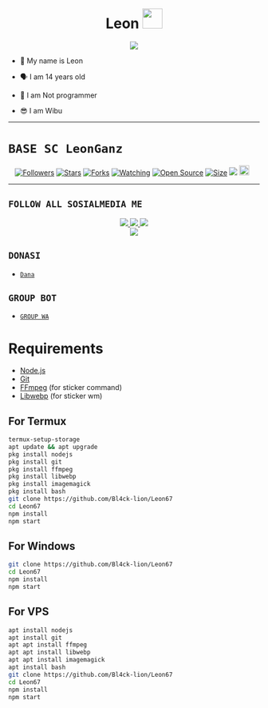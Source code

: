 <h1 align="center">Leon <img src="https://h.top4top.io/p_2036i19a30.jpg" width="40px" alt=""><br></h1>
<p align="center">
<img src="https://h.top4top.io/p_2036i19a30.jpg" />
</p>

<p align="center">

- 👼 My name is Leon

- 🗣️ I am 14 years old 

- 🔭 I am Not programmer
 
- 😎 I am Wibu
</p>

------

# ```BASE SC LeonGanz```
<p align="center">
<a href="https://github.com/Zero-YT7/followers"><img title="Followers" src="https://img.shields.io/github/followers/Zero-YT7?color=red&style=flat-square"></a>
<a href="https://github.com/Zero-YT7/Base-ZeroYT7/stargazers/"><img title="Stars" src="https://img.shields.io/github/stars/Zero-YT7/Base-ZeroYT7?color=blue&style=flat-square"></a>
<a href="https://github.com/Zero-YT7/Base-ZeroYT7/network/members"><img title="Forks" src="https://img.shields.io/github/forks/Zero-YT7/Base-ZeroYT7?color=red&style=flat-square"></a>
<a href="https://github.com/Zero-YT7/Base-ZeroYT7/watchers"><img title="Watching" src="https://img.shields.io/github/watchers/Zero-YT7/Base-ZeroYT7?label=Watchers&color=blue&style=flat-square"></a>
<a href="https://github.com/Zero-YT7/Base-ZeroYT7"><img title="Open Source" src="https://badges.frapsoft.com/os/v2/open-source.svg?v=103"></a>
<a href="https://github.com/ZeroYT7/Base-ZeroYT7/"><img title="Size" src="https://img.shields.io/github/repo-size/Zero-YT7/Base-ZeroYT7?style=flat-square&color=green"></a>
<a href="https://hits.seeyoufarm.com"><img src="https://hits.seeyoufarm.com/api/count/incr/badge.svg?url=https%3A%2F%2Fgithub.com%2FZero-YT7%2FBase-ZeroYT7&count_bg=%2379C83D&title_bg=%23555555&icon=probot.svg&icon_color=%2300FF6D&title=hits&edge_flat=false"/></a>
<a href="https://github.com/Zero-YT7/Base-ZeroYT7/graphs/commit-activity"><img height="20" src="https://img.shields.io/badge/Maintained%3F-yes-green.svg"></a>&nbsp;&nbsp;
</p>
<p align='center'>
    </p>

-------

## ```FOLLOW ALL SOSIALMEDIA ME```
<p align="center">
<a href="https://instagram.com/leonvx._"><img src="https://img.shields.io/badge/Instagram-E4405F?style=for-the-badge&logo=instagram&logoColor=white"/> 
<a href="https://wa.me/6285608625102"><img src="https://img.shields.io/badge/WhatsApp-25D366?style=for-the-badge&logo=whatsapp&logoColor=white" />
<a href="https://youtube.com/c/LeonGanz"><img src="https://img.shields.io/badge/YouTube LeonGanz-ff0000?style=for-the-badge&logo=youtube&logoColor=ff000000&link=https://youtube.com/c/LeonGanz" /><br>
<a href="https://tiktok.com/"><img src="https://img.shields.io/badge/Tiktok-black?style=for-the-badge&logo=tiktok&logoColor=ff000000&link=https://tiktok.com/" /></a>
</p>

## ```DONASI```

- [`Dana`](085608625102)

## ```GROUP BOT```

- [`GROUP WA`](https://chat.whatsapp.com/HHjPtKIjkzb1ud0QtrkbQH)

# Requirements
* [Node.js](https://nodejs.org/en/)
* [Git](https://git-scm.com/downloads)
* [FFmpeg](https://www.gyan.dev/ffmpeg/builds/) (for sticker command)
* [Libwebp](https://developers.google.com/speed/webp/download) (for sticker wm)

## For Termux
```bash
termux-setup-storage
apt update && apt upgrade
pkg install nodejs
pkg install git 
pkg install ffmpeg
pkg install libwebp 
pkg install imagemagick
pkg install bash
git clone https://github.com/Bl4ck-lion/Leon67
cd Leon67
npm install
npm start
```
## For Windows
```bash
git clone https://github.com/Bl4ck-lion/Leon67
cd Leon67
npm install
npm start
```
## For VPS
```bash
apt install nodejs 
apt install git 
apt apt install ffmpeg 
apt apt install libwebp 
apt apt install imagemagick
apt install bash
git clone https://github.com/Bl4ck-lion/Leon67
cd Leon67
npm install
npm start
```

